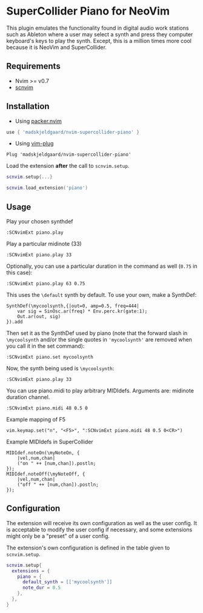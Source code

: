 # SuperCollider Piano for NeoVim

This plugin emulates the functionality found in digital audio work stations such as Ableton where a user may select a synth and press they computer keyboard's keys to play the synth. Except, this is a million times more cool because it is NeoVim and SuperCollider.

## Requirements

- Nvim >= v0.7
- [scnvim](https://github.com/davidgranstrom/scnvim)

## Installation

* Using [packer.nvim](https://github.com/wbthomason/packer.nvim)

```lua
use { 'madskjeldgaard/nvim-supercollider-piano' }
```

* Using [vim-plug](https://github.com/junegunn/vim-plug)

```vim
Plug 'madskjeldgaard/nvim-supercollider-piano'
```

Load the extension **after** the call to `scnvim.setup`.

```lua
scnvim.setup{...}

scnvim.load_extension('piano')
```

## Usage

Play your chosen synthdef

```vim
:SCNvimExt piano.play
```
Play a particular midinote (33)

```vim
:SCNvimExt piano.play 33
```
Optionally, you can use a particular duration in the command as well (`0.75` in this case):

```vim
:SCNvimExt piano.play 63 0.75
```
This uses the `\default` synth by default. To use your own, make a SynthDef:

```supercollider
SynthDef(\mycoolsynth,{|out=0, amp=0.5, freq=444|
    var sig = SinOsc.ar(freq) * Env.perc.kr(gate:1);
    Out.ar(out, sig)
}).add
```
Then set it as the SynthDef used by piano (note that the forward slash in `\mycoolsynth` and/or the single quotes in `'mycoolsynth'` are removed when you call it in the set command):

```vim
:SCNvimExt piano.set mycoolsynth
```

Now, the synth being used is `\mycoolsynth`:

```vim
:SCNvimExt piano.play 33
```

You can use piano.midi to play arbitrary MIDIdefs.
Arguments are: midinote duration channel.

```vim
:SCNvimExt piano.midi 48 0.5 0
```

Example mapping of F5

```vim
vim.keymap.set("n", "<F5>", ":SCNvimExt piano.midi 48 0.5 0<CR>")

```

Example MIDIdefs in SuperCollider

```supercollider
MIDIdef.noteOn(\myNoteOn, {
	|vel,num,chan|
	("on " ++ [num,chan]).postln;
});
MIDIdef.noteOff(\myNoteOff, {
	|vel,num,chan|
	("off " ++ [num,chan]).postln;
});
```

## Configuration

The extension will receive its own configuration as well as the user config. It
is acceptable to modify the user config if necessary, and some extensions might
only be a "preset" of a user config.

The extension's own configuration is defined in the table given to `scnvim.setup`.

```lua
scnvim.setup{
  extensions = {
    piano = {
      default_synth = [['mycoolsynth']]
      note_dur = 0.5
    },
  },
}
```
